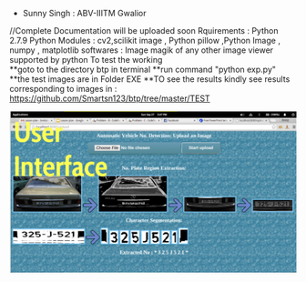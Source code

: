 * Sunny Singh : ABV-IIITM Gwalior 

//Complete Documentation will be uploaded soon
Rquirements : Python 2.7.9 
              Python Modules : cv2,scilikit image , Python pillow ,Python Image , numpy , matplotlib 
              softwares : Image magik of any other image viewer supported by python
To test the working  
**goto to the directory btp in terminal 
**run command "python exp.py"
**the test images are in Folder EXE
**TO see the results kindly see results corresponding to images in : https://github.com/Smartsn123/btp/tree/master/TEST


![alt text](https://raw.githubusercontent.com/Smartsn123/btp/master/Screenshot.png)
